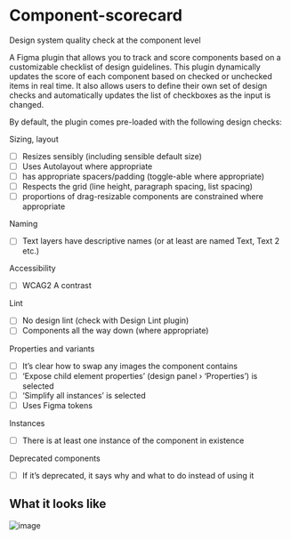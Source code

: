 # Component-scorecard
Design system quality check at the component level

A Figma plugin that allows you to track and score components based on a customizable checklist of design guidelines. This plugin dynamically updates the score of each component based on checked or unchecked items in real time. It also allows users to define their own set of design checks and automatically updates the list of checkboxes as the input is changed.

By default, the plugin comes pre-loaded with the following design checks:

Sizing, layout
- [ ] Resizes sensibly (including sensible default size)
- [ ] Uses Autolayout where appropriate
- [ ] has appropriate spacers/padding (toggle-able where appropriate)
- [ ] Respects the grid (line height, paragraph spacing, list spacing)
- [ ] proportions of drag-resizable components are constrained where appropriate

Naming
- [ ] Text layers have descriptive names (or at least are named Text, Text 2 etc.)

Accessibility
- [ ] WCAG2 A contrast

Lint
- [ ] No design lint (check with Design Lint plugin)
- [ ] Components all the way down (where appropriate)

Properties and variants
- [ ] It’s clear how to swap any images the component contains
- [ ] ‘Expose child element properties’ (design panel › ‘Properties’) is selected
- [ ] ‘Simplify all instances’ is selected
- [ ] Uses Figma tokens

Instances
- [ ] There is at least one instance of the component in existence

Deprecated components
- [ ] If it’s deprecated, it says why and what to do instead of using it

## What it looks like
![image](https://github.com/user-attachments/assets/c13b5e93-c620-452b-8d78-79e07c0204dd)
